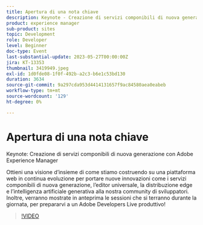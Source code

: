 ```yaml
---
title: Apertura di una nota chiave
description: Keynote - Creazione di servizi componibili di nuova generazione con Adobe Experience ManagerScoprite come, sfruttando una piattaforma web in continua evoluzione, possiamo introdurre nella nostra community di sviluppatori innovazioni quali servizi componibili di nuova generazione, editor universale, edge delivery e IA generativa. Inoltre, verranno mostrate in anteprima le sessioni che si terranno durante la giornata, per prepararvi a un Adobe Developers Live produttivo!
product: experience manager
sub-product: sites
topic: Development
role: Developer
level: Beginner
doc-type: Event
last-substantial-update: 2023-05-27T00:00:00Z
jira: KT-13353
thumbnail: 3419949.jpeg
exl-id: 1d0fde08-1f0f-492b-a2c3-b6e1c53bd130
duration: 3634
source-git-commit: 9a297cda953d4414131657f9ac84580aea0eabeb
workflow-type: tm+mt
source-wordcount: '129'
ht-degree: 0%

---
```


# Apertura di una nota chiave

Keynote: Creazione di servizi componibili di nuova generazione con Adobe Experience Manager

Ottieni una visione d’insieme di come stiamo costruendo su una piattaforma web in continua evoluzione per portare nuove innovazioni come i servizi componibili di nuova generazione, l’editor universale, la distribuzione edge e l’intelligenza artificiale generativa alla nostra community di sviluppatori. Inoltre, verranno mostrate in anteprima le sessioni che si terranno durante la giornata, per prepararvi a un Adobe Developers Live produttivo!

>[!VIDEO](https://video.tv.adobe.com/v/3419949/?learn=on)
